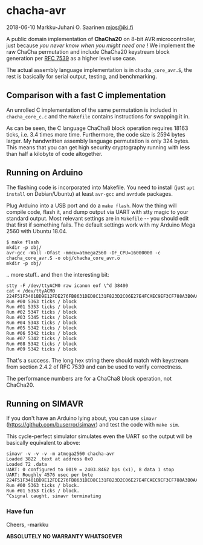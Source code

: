 chacha-avr
==========

2018-06-10  Markku-Juhani O. Saarinen <mjos@iki.fi>

A public domain implementation of **ChaCha20** on 8-bit 
AVR microcontroller, just because *you never know when you might need one* !
We implement the raw ChaCha permutation and include ChaCha20 keystream block 
generation per [RFC 7539](https://tools.ietf.org/html/rfc7539) as a higher 
level use case. 

The actual assembly language implementation is in `chacha_core_avr.S`, 
the rest is basically for serial output, testing, and benchmarking.

## Comparison with a fast C implementation

An unrolled C implementation of the same permutation is included in 
`chacha_core_c.c` and the `Makefile` contains instructions for swapping it in.

As can be seen, the C language ChaCha8 block operation requires 18163 ticks, 
i.e. 3.4 times more time. Furthermore, the code size is 2594 bytes larger. 
My handwritten assembly language permutation is only 324 bytes. This means
that you can get high security cryptography running with less than half a 
kilobyte of code altogether.


## Running on Arduino

The flashing code is incorporated into Makefile. You need to install 
(just `apt install` on Debian/Ubuntu) at least `avr-gcc` and `avrdude` 
packages. 

Plug Arduino into a USB port and do a `make flash`. Now the thing will compile 
code, flash it, and dump output via UART with stty magic to your standard 
output. Most relevant settings are in `Makefile` -- you should edit that
first if something fails. The default settings work with my Arduino Mega 2560
with Ubuntu 18.04. 

```
$ make flash
mkdir -p obj/
avr-gcc -Wall -Ofast -mmcu=atmega2560 -DF_CPU=16000000 -c chacha_core_avr.S -o obj/chacha_core_avr.o
mkdir -p obj/
```
.. more stuff.. and then the interesting bit:
```
stty -F /dev/ttyACM0 raw icanon eof \^d 38400
cat < /dev/ttyACM0
224F51F3401BD9E12FDE276FB8631DED8C131F823D2C06E27E4FCAEC9EF3CF788A3B0AA372600A92B57974CDED2B9334794CBA40C63E34CDEA212C4CF07D41B769A6749F3F630F4122CAFE28EC4DC47E26D4346D70B98C73F3E9C53AC40C5945398B6EDA1A832C89C167EACD901D7E2BF363
Run #00 5363 ticks / block
Run #01 5353 ticks / block
Run #02 5347 ticks / block
Run #03 5345 ticks / block
Run #04 5343 ticks / block
Run #05 5342 ticks / block
Run #06 5342 ticks / block
Run #07 5342 ticks / block
Run #08 5342 ticks / block
Run #09 5342 ticks / block
```
That's a success. The long hex string there should match with keystream from 
section 2.4.2 of RFC 7539 and can be used to verify correctness. 

The performance numbers are for a ChaCha8 block operation, not ChaCha20.

## Running on SIMAVR

If you don't have an Arduino lying about, you can use
`simavr` (https://github.com/buserror/simavr) and test the code with
`make sim`.

This cycle-perfect simulator simulates even the UART so the output will be
basically equivalent to above:
```
simavr -v -v -v -m atmega2560 chacha-avr
Loaded 3822 .text at address 0x0
Loaded 72 .data
UART: 0 configured to 0019 = 2403.8462 bps (x1), 8 data 1 stop
UART: Roughly 4576 usec per byte
224F51F3401BD9E12FDE276FB8631DED8C131F823D2C06E27E4FCAEC9EF3CF788A3B0AA372600A92B57974CDED2B9334794CBA40C63E34CDEA212C4CF07D41B769A6749F3F630F4122CAFE28EC4DC47E26D4346D70B98C73F3E9C53AC40C5945398B6EDA1A832C89C167EACD901D7E2BF363.
Run #00 5363 ticks / block.
Run #01 5353 ticks / block.
^Csignal caught, simavr terminating
```
### Have fun

Cheers, -markku

**ABSOLUTELY NO WARRANTY WHATSOEVER**


